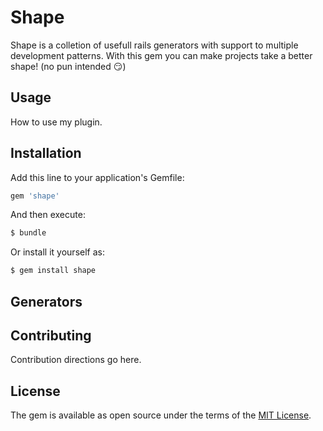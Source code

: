 # Shape

Shape is a colletion of usefull rails generators with support to multiple development patterns. With this gem you can make projects take a better shape! (no pun intended 😏)

## Usage
How to use my plugin.

## Installation
Add this line to your application's Gemfile:

```ruby
gem 'shape'
```

And then execute:
```bash
$ bundle
```

Or install it yourself as:
```bash
$ gem install shape
```

## Generators

## Contributing
Contribution directions go here.

## License
The gem is available as open source under the terms of the [MIT License](https://opensource.org/licenses/MIT).
